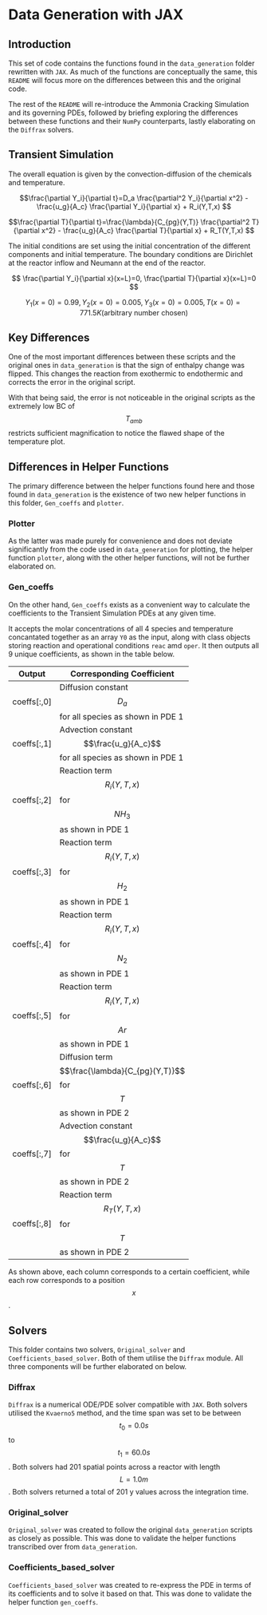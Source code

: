 # Data Generation with JAX
## Introduction
This set of code contains the functions found in the ```data_generation``` folder rewritten with ```JAX```. As much of the functions are conceptually the same, this ```README``` will focus more on the differences between this and the original code.

The rest of the ```README``` will re-introduce the Ammonia Cracking Simulation and its governing PDEs, followed by briefing exploring the differences between these functions and their ```NumPy``` counterparts, lastly elaborating on the ```Diffrax``` solvers.

## Transient Simulation

The overall equation is given by the convection-diffusion of the chemicals and temperature.

``` math
\frac{\partial Y_i}{\partial t}=D_a \frac{\partial^2 Y_i}{\partial x^2} - \frac{u_g}{A_c} \frac{\partial Y_i}{\partial x} + R_i(Y,T,x) 
```
``` math
\frac{\partial T}{\partial t}=\frac{\lambda}{C_{pg}(Y,T)} \frac{\partial^2 T}{\partial x^2} - \frac{u_g}{A_c} \frac{\partial T}{\partial x} + R_T(Y,T,x) 
```
The initial conditions are set using the initial concentration of the different components and initial temperature. The boundary conditions are Dirichlet at the reactor inflow and Neumann at the end of the reactor.

$$
\frac{\partial Y_i}{\partial x}(x=L)=0,  \frac{\partial T}{\partial x}(x=L)=0
$$

$$
Y_1(x=0)=0.99, Y_2(x=0)=0.005, Y_3(x=0)=0.005, T(x=0)=771.5K \left(\text{arbitrary number chosen}\right)
$$

## Key Differences
One of the most important differences between these scripts and the original ones in ```data_generation``` is that the sign of enthalpy change was flipped. This changes the reaction from exothermic to endothermic and corrects the error in the original script.

With that being said, the error is not noticeable in the original scripts as the extremely low BC of $$T_{amb}$$ restricts sufficient magnification to notice the flawed shape of the temperature plot.

## Differences in Helper Functions
The primary difference between the helper functions found here and those found in ```data_generation``` is the existence of two new helper functions in this folder, ```Gen_coeffs``` and ```plotter```.

### Plotter
As the latter was made purely for convenience and does not deviate significantly from the code used in ```data_generation``` for plotting, the helper function ```plotter```, along with the other helper functions, will not be further elaborated on.

### Gen_coeffs
On the other hand, ```Gen_coeffs``` exists as a convenient way to calculate the coefficients to the Transient Simulation PDEs at any given time.

It accepts the molar concentrations of all 4 species and temperature concantated together as an array ```Y0``` as the input, along with class objects storing reaction and operational conditions ```reac``` amd ```oper```. It then outputs all 9 unique coefficients, as shown in the table below.

| Output| Corresponding Coefficient|
|---|---|
|coeffs[:,0]| Diffusion constant $$D_a$$ for all species as shown in PDE 1|
|coeffs[:,1]| Advection constant $$\frac{u_g}{A_c}$$ for all species as shown in PDE 1|
|coeffs[:,2]| Reaction term $$R_i(Y,T,x)$$ for $$NH_3$$ as shown in PDE 1|
|coeffs[:,3]| Reaction term $$R_i(Y,T,x)$$ for $$H_2$$ as shown in PDE 1|
|coeffs[:,4]| Reaction term $$R_i(Y,T,x)$$ for $$N_2$$ as shown in PDE 1|
|coeffs[:,5]| Reaction term $$R_i(Y,T,x)$$ for $$Ar$$ as shown in PDE 1|
|coeffs[:,6]| Diffusion term $$\frac{\lambda}{C_{pg}(Y,T)}$$ for $$T$$ as shown in PDE 2|
|coeffs[:,7]| Advection constant $$\frac{u_g}{A_c}$$ for $$T$$ as shown in PDE 2|
|coeffs[:,8]| Reaction term $$R_T(Y,T,x)$$ for $$T$$ as shown in PDE 2|

As shown above, each column corresponds to a certain coefficient, while each row corresponds to a position $$x$$.

## Solvers
This folder contains two solvers, ```Original_solver``` and ```Coefficients_based_solver```. Both of them utilise the ```Diffrax``` module. All three components will be further elaborated on below.

### Diffrax
```Diffrax``` is a numerical ODE/PDE solver compatible with ```JAX```. Both solvers utilised the ```Kvaerno5``` method, and the time span was set to be between $$t_0 = 0.0s$$ to $$t_1 = 60.0s$$. Both solvers had 201 spatial points across a reactor with length $$L = 1.0m$$. Both solvers returned a total of 201 y values across the integration time.

### Original_solver
```Original_solver``` was created to follow the original ```data_generation``` scripts as closely as possible. This was done to validate the helper functions transcribed over from ```data_generation```.

### Coefficients_based_solver
```Coefficients_based_solver``` was created to re-express the PDE in terms of its coefficients and to solve it based on that. This was done to validate the helper function ```gen_coeffs```.
